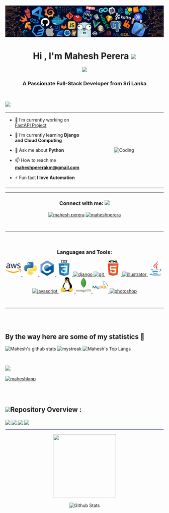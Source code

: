 ![Github Banner](https://github.com/Jaydeep-Yadav/Jaydeep-Yadav/blob/main/banner.png)

<h1 align="center"><b>Hi , I'm Mahesh Perera </b><img src="https://media.giphy.com/media/hvRJCLFzcasrR4ia7z/giphy.gif" width="35"></h1>


<p align="center">
<a href="https://github.com/DenverCoder1/readme-typing-svg"><img src="https://readme-typing-svg.herokuapp.com?font=Time+New+Roman&color=cyan&size=25&center=true&vCenter=true&width=600&height=100&lines=Welcome+To+My+Profile..&hearts;++;Self-taught+Full-Stack+Developer,;Computer+Science+Student,;Team+Player,;Active+Learner,;Love+to+learn+new+stuffs..<3"></a>
</p>


<h3 align="center">A Passionate Full-Stack Developer from Sri Lanka</h3> <br>

<a href="https://www.youtube.com/watch?v=dQw4w9WgXcQ"><img src="https://user-images.githubusercontent.com/73097560/115834477-dbab4500-a447-11eb-908a-139a6edaec5c.gif"></a>




<table align="center">
<tr border="none">
<td width="50%" align="left">
  
- 🔭 I’m currently working on [FastAPI Project]((https://github.com/maheshkmp/FastAPI-project-01))

- 🌱 I’m currently learning **Django and Cloud Computing**

- 💬 Ask me about **Python**

- 📫 How to reach me **maheshpererakm@gmail.com**

- ⚡ Fun fact **I love Automation**

</td>
<td width="50%" align="center">

  <img align="center" alt="Coding" width="450" src="https://repository-images.githubusercontent.com/588181932/e36ec678-7984-4cdd-8e4c-a3932772ff8e">

  
  </td>
</tr>
</table>

---

 <h3 align="center">Connect with me: <img src='https://raw.githubusercontent.com/ShahriarShafin/ShahriarShafin/main/Assets/handshake.gif' width="100px"></h3>
<p align="center">
<a href="http://www.linkedin.com/in/mahesh-pererakm" target="blank"><img align="center" src="https://user-images.githubusercontent.com/59575502/127343867-952c0121-c592-435d-8085-dc54b6ea6517.png" alt="mahesh perera" height="60" width="60" /></a>
<a href="https://www.leetcode.com/maheshperera" target="blank"><img align="center" src="https://raw.githubusercontent.com/rahuldkjain/github-profile-readme-generator/master/src/images/icons/Social/leet-code.svg" alt="maheshperera" height="50" width="50" /></a>
</p>

<br>

---

<br>

<h3 align="center">Languages and Tools:</h3>
<p align="center"> <a href="https://aws.amazon.com" target="_blank" rel="noreferrer"> <img src="https://raw.githubusercontent.com/devicons/devicon/master/icons/amazonwebservices/amazonwebservices-original-wordmark.svg" alt="aws" width="50" height="50"/> </a>
<a href="https://www.python.org" target="_blank" rel="noreferrer"> <img src="https://raw.githubusercontent.com/devicons/devicon/master/icons/python/python-original.svg" alt="python" width="50" height="50"/> </a>
<a href="https://www.cprogramming.com/" target="_blank" rel="noreferrer"> <img src="https://raw.githubusercontent.com/devicons/devicon/master/icons/c/c-original.svg" alt="c" width="50" height="50"/> </a> 
<a href="https://www.w3schools.com/css/" target="_blank" rel="noreferrer"> <img src="https://raw.githubusercontent.com/devicons/devicon/master/icons/css3/css3-original-wordmark.svg" alt="css3" width="50" height="50"/> </a> 
<a href="https://www.djangoproject.com/" target="_blank" rel="noreferrer"> <img src="https://cdn.worldvectorlogo.com/logos/django.svg" alt="django" width="50" height="50"/> </a> 
<a href="https://git-scm.com/" target="_blank" rel="noreferrer"> <img src="https://www.vectorlogo.zone/logos/git-scm/git-scm-icon.svg" alt="git" width="50" height="50"/> </a> 
<a href="https://www.w3.org/html/" target="_blank" rel="noreferrer"> <img src="https://raw.githubusercontent.com/devicons/devicon/master/icons/html5/html5-original-wordmark.svg" alt="html5" width="50" height="50"/> </a> 
<a href="https://www.adobe.com/in/products/illustrator.html" target="_blank" rel="noreferrer"> <img src="https://github.com/Scar1109/skill-icons/blob/main/icons/Illustrator.svg" alt="illustrator" width="50" height="50"/> </a> 
<a href="https://www.java.com" target="_blank" rel="noreferrer"> <img src="https://raw.githubusercontent.com/devicons/devicon/master/icons/java/java-original.svg" alt="java" width="50" height="50"/> </a> 
<a href="https://developer.mozilla.org/en-US/docs/Web/JavaScript" target="_blank" rel="noreferrer"> <img src="https://github.com/Scar1109/skill-icons/blob/main/icons/JavaScript.svg" alt="javascript" width="50" height="50"/> </a> 
<a href="https://www.linux.org/" target="_blank" rel="noreferrer"> <img src="https://raw.githubusercontent.com/devicons/devicon/master/icons/linux/linux-original.svg" alt="linux" width="50" height="50"/> </a> 
<a href="https://www.mongodb.com/" target="_blank" rel="noreferrer"> <img src="https://raw.githubusercontent.com/devicons/devicon/master/icons/mongodb/mongodb-original-wordmark.svg" alt="mongodb" width="50" height="50"/> </a> 
<a href="https://www.mysql.com/" target="_blank" rel="noreferrer"> <img src="https://raw.githubusercontent.com/devicons/devicon/master/icons/mysql/mysql-original-wordmark.svg" alt="mysql" width="50" height="50"/> </a> 
<a href="https://www.photoshop.com/en" target="_blank" rel="noreferrer"> <img src="https://github.com/Scar1109/skill-icons/blob/main/icons/Photoshop.svg" alt="photoshop" width="50" height="50"/> </a> 
 </p>

 <br>

<!--
 <a target="_blank"><img align="center" height="300" width="300" alt="GIF" src="https://github.com/JayantGoel001/JayantGoel001/blob/master/GIF/github.gif"></a>
-->
---


<br>
<br>


<!--
<h3 align="center">My Statistics:</h3>
<p align="center">
<table align="center">
<tr border="none">
<td width="50%" align="center">

<img src="https://github-readme-stats.vercel.app/api?username=maheshkmp&show_icons=true&title_color=7A7ADB&icon_color=2234AE&text_color=D3D3D3&bg_color=0,000000,130F40&locale=en" alt="GitHub Stats" />
 <br></br>
<img src="https://github-readme-streak-stats.herokuapp.com/?user=maheshkmp&background=000000&stroke=130F40&ring=2234AE&fire=D3D3D3&currStreakNum=D3D3D3&sideNums=D3D3D3&currStreakLabel=D3D3D3&sideLabels=D3D3D3&dates=D3D3D3" alt="GitHub Streak" />
  
   </td>
<td width="50%" align="center">

  <img src="https://github-readme-stats.vercel.app/api/top-langs?username=maheshkmp&show_icons=true&locale=en&layout=compact&theme=tokyonight" width="320"  alt="maheshkmp"/>
  
  </td>
  
</tr>
</table>
-->

## By the way here are some of my statistics 🚀
![Mahesh's github stats](https://github-readme-stats.vercel.app/api?username=maheshkmp&show_icons=true&theme=tokyonight)
<img src="https://github-readme-streak-stats.herokuapp.com/?user=maheshkmp&theme=tokyonight" alt="mystreak"/>
![Mahesh's Top Langs](https://github-readme-stats.vercel.app/api/top-langs/?username=maheshkmp&theme=tokyonight&layout=compact)


<br>

<a href="https://www.youtube.com/watch?v=dQw4w9WgXcQ"><img src="https://user-images.githubusercontent.com/73097560/115834477-dbab4500-a447-11eb-908a-139a6edaec5c.gif"></a>
<br>
<p align="left"> <a href="https://github.com/ryo-ma/github-profile-trophy"><img src="https://github-profile-trophy.vercel.app/?username=maheshkmp" alt="maheshkmp" /></a> </p>

<br>
<br>


## <img src="https://media.giphy.com/media/iY8CRBdQXODJSCERIr/giphy.gif" width="30px">Repository Overview :

<a href="https://github.com/maheshkmp/LMS">
 <img align='center' src="https://github-readme-stats.vercel.app/api/pin/?username=maheshkmp&repo=LMS&theme=dark" />
</a>

<a href="https://github.com/maheshkmp/CRUD_applicaton">
 <img align='center' src="https://github-readme-stats.vercel.app/api/pin/?username=maheshkmp&repo=CRUD_applicaton&theme=dark" />
</a>

<a href="https://github.com/maheshkmp/Vehicle-Application---OOP-Inheritance">
 <img align='center' src="https://github-readme-stats.vercel.app/api/pin/?username=maheshkmp&repo=Vehicle-Application---OOP-Inheritance-&theme=dark" />
</a>

<a href="https://github.com/maheshkmp/Weather-Application">
 <img align='center' src="https://github-readme-stats.vercel.app/api/pin/?username=maheshkmp&repo=Weather-Application&theme=dark" />
</a>


</br>
<hr style="height:2px;#8080ffborder-width:0;border-radius: 5px;color:gray;background-color:#8080ff">



<p align='center'>
<img src="https://media.giphy.com/media/O51MQ3DduOcGW6ofR3/giphy.gif" width="200" height="200" frameBorder="0" class="giphy-embed" allowFullScreen></img></p>

<!--
![image](https://media.giphy.com/media/4TtTVTmBoXp8txRU0C/giphy.gif)
-->

<!--
  <hr/>

<p align="left" >
<img  align="left" alt="ArrowDownward" width="10%" src="https://raw.githubusercontent.com/dev-akshat/archive/main/images/svgs/symbols/arrow_downward.svg"/><h3 align="left">FAVOURITE LANGUAGES</h3>
  <img align="right" alt="Angular" width="10%" src="https://raw.githubusercontent.com/dev-akshat/archive/main/images/svgs/frameworks/angular.svg"/>
 <img width="10%" alt="NestJS" align="right" src="https://raw.githubusercontent.com/dev-akshat/archive/main/images/svgs/frameworks/nestjs.svg"/>
  <img width="10%" alt="Flutter" align="right" src="https://raw.githubusercontent.com/dev-akshat/archive/main/images/svgs/frameworks/flutterio.svg"/>
  <br />
  <br />
  <img width="10%" alt="Django" align="right" src="https://raw.githubusercontent.com/dev-akshat/archive/main/images/svgs/frameworks/djangoproject.svg"/>
</p>
<br/>
<br/>
<p  align="right" >
  <img  align="right" alt="ArrowUpward" width="10%" src="https://raw.githubusercontent.com/dev-akshat/archive/main/images/svgs/symbols/arrow_upward.svg"/>
  <br/>
  <br/>
  <h3 align="right">FAVOURITE FRAMEWORKS</h3>
  <img  align="left" alt="TypeScript" width="10%" src="https://raw.githubusercontent.com/dev-akshat/archive/main/images/svgs/languages/typescriptlang.svg"/>
  <img  align="left" alt="JavaScript" width="10%" src="https://raw.githubusercontent.com/dev-akshat/archive/main/images/svgs/languages/javascript.svg"/>
  <img align="left" alt="Dart" width="10%" src="https://raw.githubusercontent.com/dev-akshat/archive/main/images/svgs/languages/dartlang.svg"/>
  <br />
  <br />
  <img  align="left" alt="Python" width="10%" src="https://raw.githubusercontent.com/dev-akshat/archive/main/images/svgs/languages/python.svg"/>
  <br />
  <br />
</p>

<hr/>
-->

<!--
<div align="center">
<h2>Knowledge Base :hammer_and_wrench:</h2>

<h3>Back-end & Front-end</h3>

<a href="https://php.net" target="_blank"><img src="https://img.shields.io/badge/PHP-white.svg?style=for-the-badge&logo=php&logoColor=777BB4" alt="php"/></a>
<a href="https://developer.mozilla.org/en-US/docs/Web/JavaScript" target="_blank"><img src="https://img.shields.io/badge/JavaScript-white.svg?style=for-the-badge&logo=javascript&logoColor=#F7DF1E" alt="javascript"/></a>

<a href="https://laravel.com" target="_blank"><img src="https://img.shields.io/badge/Laravel-white.svg?style=for-the-badge&logo=laravel&logoColor=FF2D20" alt="laravel"/></a>
<a href="https://vuejs.org/" target="_blank"><img src="https://img.shields.io/badge/-Vue.js-white?logo=vuedotjs&style=for-the-badge" alt="vuejs"/></a>
<a href="https://nuxtjs.org/" target="_blank"><img src="https://img.shields.io/badge/-Nuxt.js*-white?logo=nuxtdotjs&logoColor=00DC82&style=for-the-badge" alt="nuxtjs"/></a>
<a href="https://inertiajs.com/" target="_blank"><img src="https://img.shields.io/badge/-Inertia.js*-white?logo=inertiadotjs&logoColor=00DC82&style=for-the-badge" alt="inertiadotjs"/></a>

<a href="https://getbootstrap.com/" target="_blank"><img src="https://img.shields.io/badge/-Bootstrap-white?logo=bootstrap&logoColor=7952B3&style=for-the-badge" alt="bootstrap"/></a>
<a href="https://tailwindcss.com/" target="_blank"><img src="https://img.shields.io/badge/-tailwind css*-white?logo=tailwindcss&logoColor=06B6D4&style=for-the-badge" alt="tailwindcss"/></a>
<a href="https://html.spec.whatwg.org/multipage/" target="_blank"><img src="https://img.shields.io/badge/-HTML-white?logo=html5&style=for-the-badge" alt="html5"/></a>
<a href="https://www.w3.org/Style/CSS" target="_blank"><img src="https://img.shields.io/badge/-CSS-white?logo=css3&logoColor=1572B6&style=for-the-badge" alt="css3"/></a>
<a href="https://jquery.com/" target="_blank"><img src="https://img.shields.io/badge/-jquery-white?logo=jquery&logoColor=0769AD&style=for-the-badge" alt="jquery"/></a>


<a href="https://getcomposer.org/" target="_blank"><img src="https://img.shields.io/badge/-composer-white?logo=composer&logoColor=885630&style=for-the-badge" alt="composer"/></a>
<a href="https://webpack.js.org/" target="_blank"><img src="https://img.shields.io/badge/-webpack-white?logo=webpack&logoColor=8DD6F9&style=for-the-badge" alt="webpack"/></a>
<a href="https://gulpjs.com/" target="_blank"><img src="https://img.shields.io/badge/-gulp-white?logo=gulp&logoColor=CF4647&style=for-the-badge" alt="gulp"/></a>
<a href="https://www.npmjs.com/" target="_blank"><img src="https://img.shields.io/badge/-npm-white?logo=npm&logoColor=CB3837&style=for-the-badge" alt="npm"/></a>
<a href="https://yarnpkg.com/" target="_blank"><img src="https://img.shields.io/badge/-yarn-white?logo=yarn&logoColor=2C8EBB&style=for-the-badge" alt="yarn"/></a>

<a href="https://wordpress.com/" target="_blank"><img src="https://img.shields.io/badge/-wordpress-white?logo=wordpress&logoColor=21759B&style=for-the-badge" alt="wordpress"/></a>
<a href="https://www.opencart.com/" target="_blank"><img src="https://img.shields.io/badge/-opencart-white?logo=opencart&logoColor=21759B&style=for-the-badge" alt="opencart"/></a>
<a href="https://www.algolia.com/" target="_blank"><img src="https://img.shields.io/badge/-algolia*-white?logo=algolia&logoColor=5468FF&style=for-the-badge" alt="algolia"/></a>

<h3>Database</h3>

<a href="https://www.postgresql.org/" target="_blank"><img src="https://img.shields.io/badge/-postgresql-white?logo=postgresql&logoColor=4169E1&style=for-the-badge" alt="postgresql"/></a>
<a href="https://www.mysql.com/" target="_blank"><img src="https://img.shields.io/badge/-mysql-white?logo=mysql&logoColor=4479A1&style=for-the-badge" alt="mysql"/></a>
<a href="https://mariadb.org/" target="_blank"><img src="https://img.shields.io/badge/-mariadb-white?logo=mariadb&logoColor=003545&style=for-the-badge" alt="mariadb"/></a>
<a href="https://redis.io/" target="_blank"><img src="https://img.shields.io/badge/-redis*-white?logo=redis&logoColor=DC382D&style=for-the-badge" alt="redis"/></a>

<h3>Testing</h3>

<a href="https://phpunit.de/" target="_blank"><img src="https://img.shields.io/badge/-phpunit-white?logo=php&logoColor=777BB4&style=for-the-badge" alt="phpunit"/></a>
<a href="https://pestphp.com/" target="_blank"><img src="https://img.shields.io/badge/-pestphp*-white?logo=pestphp&logoColor=C21325&style=for-the-badge" alt="pestphp"/></a>
<a href="https://jestjs.io/" target="_blank"><img src="https://img.shields.io/badge/-jest*-white?logo=jest&logoColor=C21325&style=for-the-badge" alt="jest"/></a>

<h3>Version Control & CI/CD</h3>
<a href="https://git-scm.com/" target="_blank"><img src="https://img.shields.io/badge/-git-white?logo=git&logoColor=F05032&style=for-the-badge" alt="git"/></a>
<a href="https://github.com/" target="_blank"><img src="https://img.shields.io/badge/-github-white?logo=github&logoColor=181717&style=for-the-badge" alt="github"/></a>
<a href="https://github.com/features/actions" target="_blank"><img src="https://img.shields.io/badge/-github_actions*-white?logo=githubactions&logoColor=2088FF&style=for-the-badge" alt="githubactions"/></a>
<a href="https://gitlab.com/" target="_blank"><img src="https://img.shields.io/badge/-gitlab-white?logo=gitlab&logoColor=FCA121&style=for-the-badge" alt="gitlab"/></a>
<a href="https://bitbucket.org/" target="_blank"><img src="https://img.shields.io/badge/-bitbucket-white?logo=bitbucket&logoColor=0052CC&style=for-the-badge" alt="bitbucket"/></a>
<a href="https://www.docker.com/" target="_blank"><img src="https://img.shields.io/badge/-docker-white?logo=docker&logoColor=2496ED&style=for-the-badge" alt="docker"/></a>

<h3>Cloud & Hosting</h3>

<a href="https://aws.amazon.com" target="_blank"><img src="https://img.shields.io/badge/-amazon_aws-white?logo=amazonaws&logoColor=232F3E&style=for-the-badge" alt="amazonaws"/></a>
<a href="https://cpanel.net/" target="_blank"><img src="https://img.shields.io/badge/-cpanel-white?logo=cpanel&logoColor=FF6C2C&style=for-the-badge" alt="cpanel"/></a>
<a href="https://httpd.apache.org/" target="_blank"><img src="https://img.shields.io/badge/-apache-white?logo=apache&logoColor=D22128&style=for-the-badge" alt="apache"/></a>
<a href="https://www.nginx.com/" target="_blank"><img src="https://img.shields.io/badge/-nginx-white?logo=nginx&logoColor=009639&style=for-the-badge" alt="nginx"/></a>

<h3>IDE & Tools</h3>

<a href="https://www.jetbrains.com/phpstorm/" target="_blank"><img src="https://img.shields.io/badge/-phpstorm-white?logo=phpstorm&logoColor=000000&style=for-the-badge" alt="phpstorm"/></a>
<a href="https://www.sublimetext.com/" target="_blank"><img src="https://img.shields.io/badge/-sublime_text-white?logo=sublimetext&logoColor=FF9800&style=for-the-badge" alt="sublimetext"/></a>
<a href="https://www.pgadmin.org/" target="_blank"><img src="https://img.shields.io/badge/-pgadmin-white?logo=postgresql&logoColor=4169E1&style=for-the-badge" alt="pgadmin"/></a>
<a href="https://www.mysql.com/products/workbench/" target="_blank"><img src="https://img.shields.io/badge/-mysql_workbench-white?logo=mysql&logoColor=4479A1&style=for-the-badge" alt="mysql"/></a>
<a href="https://www.phpmyadmin.net/" target="_blank"><img src="https://img.shields.io/badge/-phpmyadmin-white?logo=phpmyadmin&logoColor=6C78AF&style=for-the-badge" alt="phpmyadmin"/></a>
<a href="https://www.postman.com/" target="_blank"><img src="https://img.shields.io/badge/-postman-white?logo=postman&logoColor=FF6C37&style=for-the-badge" alt="postman"/></a>
<a href="https://filezilla-project.org/filezilla_pro.php" target="_blank"><img src="https://img.shields.io/badge/-filezilla-white?logo=filezilla&logoColor=BF0000&style=for-the-badge" alt="filezilla"/></a>
<a href="https://www.microsoft.com/en-us/windows" target="_blank"><img src="https://img.shields.io/badge/-windows-white?logo=windows&logoColor=0078D6&style=for-the-badge" alt="windows"/></a>
<a href="https://github.com/microsoft/terminal" target="_blank"><img src="https://img.shields.io/badge/-windows_terminal-white?logo=windowsterminal&logoColor=4D4D4D&style=for-the-badge" alt="windowsterminal"/></a>
<a href="https://ubuntu.com/" target="_blank"><img src="https://img.shields.io/badge/-ubuntu-white?logo=ubuntu&logoColor=E95420&style=for-the-badge" alt="ubuntu"/></a>
<a href="https://trello.com/" target="_blank"><img src="https://img.shields.io/badge/-trello-white?logo=trello&logoColor=0052CC&style=for-the-badge" alt="trello"/></a>
<a href="https://slack.com/" target="_blank"><img src="https://img.shields.io/badge/-slack-white?logo=slack&logoColor=4A154B&style=for-the-badge" alt="slack"/></a>
</div>

-->


<!--


## <img src="https://media.giphy.com/media/iY8CRBdQXODJSCERIr/giphy.gif" width="30px">Repository Overview :

<a href="https://github.com/hrugved06/Playing-TRex-game-using-facial-recognition">
 <img align='center' src="https://github-readme-stats.vercel.app/api/pin/?username=hrugved06&repo=TRex-game-using-facial-recognition&theme=dark" />
</a>

<a href="https://github.com/hrugved06/Discbot_ai">
 <img align='center' src="https://github-readme-stats.vercel.app/api/pin/?username=hrugved06&repo=Discbot_ai&theme=dark" />
</a>

<a href="https://github.com/hrugved06/Face-Blurring-and-Deblurring">
 <img align='center' src="https://github-readme-stats.vercel.app/api/pin/?username=hrugved06&repo=Face-Blurring-and-Deblurring&theme=dark" />
</a>

<a href="https://github.com/hrugved06/ML-DL-Projects">
 <img align='center' src="https://github-readme-stats.vercel.app/api/pin/?username=hrugved06&repo=ML-DL-Projects&theme=dark" />
</a>


</br>
<hr style="height:2px;#8080ffborder-width:0;border-radius: 5px;color:gray;background-color:#8080ff">

-->

<p align="center">
        <img src="https://raw.githubusercontent.com/bornmay/bornmay/Update/svg/Bottom.svg" alt="Github Stats" />
</p>

<!--
<a href="https://www.facebook.com/thesaravanakumar" target="_blank"><img src="https://user-images.githubusercontent.com/59575502/127344027-e36cd957-8c9b-40f7-84ed-6da175648343.png" height="120px" width="120px" alt="Twitter" align="right"></a><a href="https://www.linkedin.com/in/thesaravanakumar/" target="_blank"><img src="https://user-images.githubusercontent.com/59575502/127343867-952c0121-c592-435d-8085-dc54b6ea6517.png" height="120px" width="120px" alt="Twitter" align="right"></a>

-->
<!--
## <img src='https://raw.githubusercontent.com/ShahriarShafin/ShahriarShafin/main/Assets/handshake.gif' width="80px"> For More Information, Please Check Out or Connect Me Via
<p align="center">
  <a href="mailto:tien.huynhlt.tn@gmail.com" >
    <img align="center" alt="TienHuynh-TN | Gmail" width="26px" src="https://github.com/SatYu26/SatYu26/blob/master/Assets/Gmail.svg" />
  </a> &nbsp;&nbsp;
  
  <a href="https://www.linkedin.com/in/tienhuynh-tn/" target="_blank">
    <img align="center" alt="TienHuynh-TN | Linkedin" width="24px" src="https://github.com/SatYu26/SatYu26/blob/master/Assets/Linkedin.svg" />
  </a> &nbsp;&nbsp;
  
  <a href="https://www.facebook.com/tienhuynh.tn/" target="_blank">
      <img align="center" alt="TienHuynh-TN | Facebook" width="24px" src="https://upload.wikimedia.org/wikipedia/en/thumb/0/04/Facebook_f_logo_%282021%29.svg/100px-Facebook_f_logo_%282021%29.svg.png" />
  </a> &nbsp;&nbsp;
  
  <a href="https://www.instagram.com/_huynh.tien.5536_/" target="_blank">
    <img align="center" alt="TienHuynh-TN | Instagram" width="24px" src="https://github.com/SatYu26/SatYu26/blob/master/Assets/Instagram.svg" />
  </a> &nbsp;&nbsp;
  
  <a href="https://profile-summary-for-github.herokuapp.com/user/tienhuynh-tn" target="_blank">
    <img align="center" alt="TienHuynh-TN | GitHub" width="26px" src="https://upload.wikimedia.org/wikipedia/commons/thumb/a/ae/Github-desktop-logo-symbol.svg/1024px-Github-desktop-logo-symbol.svg.png" />
  </a> &nbsp;&nbsp;
<p> 

<div align="center">
  :heart_eyes: Thanks for watching my profile! Have a nice day! :wink: <br/>
  &copy; 2021 Tien Huynh tienhuynh-tn
</div>
-->

<!--
<h3>Happy Writing <img width="30" src="https://raw.githubusercontent.com/tonynguyenit18/tonynguyenit18/main/static/happy-face.gif"></h3>

![Medium Cards](https://github-readme-social-article.vercel.app/medium/@tonynguyenit)
-->



